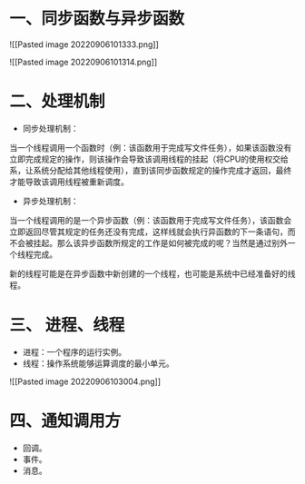 # 一、同步函数与异步函数

![[Pasted image 20220906101333.png]]

![[Pasted image 20220906101314.png]]


# 二、处理机制

- 同步处理机制：

当一个线程调用一个函数时（例：该函数用于完成写文件任务），如果该函数没有立即完成规定的操作，则该操作会导致该调用线程的挂起（将CPU的使用权交给系，让系统分配给其他线程使用），直到该同步函数规定的操作完成才返回，最终才能导致该调用线程被重新调度。

- 异步处理机制：

当一个线程调用的是一个异步函数（例：该函数用于完成写文件任务），该函数会立即返回尽管其规定的任务还没有完成，这样线就会执行异函数的下一条语句，而不会被挂起。那么该异步函数所规定的工作是如何被完成的呢？当然是通过别外一个线程完成。

新的线程可能是在异步函数中新创建的一个线程，也可能是系统中已经准备好的线程。


# 三、 进程、线程

- 进程：一个程序的运行实例。
- 线程：操作系统能够运算调度的最小单元。

![[Pasted image 20220906103004.png]]


# 四、通知调用方

- 回调。
- 事件。
- 消息。


